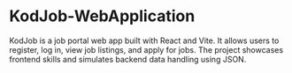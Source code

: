 # KodJob-WebApplication
KodJob is a job portal web app built with React and Vite. It allows users to register, log in, view job listings, and apply for jobs. The project showcases frontend skills and simulates backend data handling using JSON.
